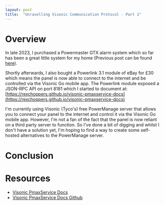 ```yaml
---
layout: post
title:  "Unravelling Visonic Communication Protocol - Part 1"
---
```


# Overview
In late 2023, I purchased a  Powermaster GTX alarm system which so far has been a great little system for my home (Previous post can be found [here](/2023/09/20/visonic-powermaster-gtx-compact-review)).

Shortly afterwards, I also bought a Powerlink 3.1 module of eBay for £30 which means the panel is now able to connect to the internet and be controlled via the Visonic Go mobile app. The Powerlink module exposed a JSON-RPC API on port 8181 which I started to document at: [https://rexchoppers.github.io/visonic-pmaxservice-docs](https://rexchoppers.github.io/visonic-pmaxservice-docs)

I'm currently using Visonic (Tyco's) free PowerManage server that allows you to connect your panel to the internet and control it via the Visonic Go mobile app. However, I'm not a fan of the fact that the panel is now reliant on a third party server to function. So I've done a bit of digging and whilst I don't have a solution yet, I'm hoping to find a way to create some self-hosted alternatives to the PowerManage server.

# 









# Conclusion


# Resources
- [Visonic PmaxService Docs](https://rexchoppers.github.io/visonic-pmaxservice-docs)
- [Visonic PmaxService Docs Github](https://github.com/rexchoppers/visonic-pmaxservice-docs)